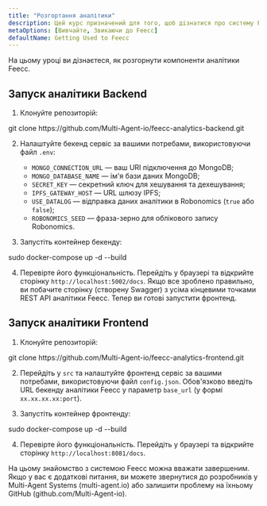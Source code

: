 ```yaml
---
title: "Розгортання аналітики"
description: Цей курс призначений для того, щоб дізнатися про систему Feecc та всі її компоненти.
metaOptions: [Вивчайте, Звикаючи до Feecc]
defaultName: Getting Used to Feecc
---
```


<RoboAcademyText fWeight="500">
На цьому уроці ви дізнаєтеся, як розгорнути компоненти аналітики Feecc.
</RoboAcademyText>

## Запуск аналітики Backend

1. Клонуйте репозиторій:

<LessonCodeWrapper language="bash" codeClass="big-code">
git clone https://github.com/Multi-Agent-io/feecc-analytics-backend.git
</LessonCodeWrapper>

2. Налаштуйте бекенд сервіс за вашими потребами, використовуючи файл `.env`:
    - `MONGO_CONNECTION_URL` — ваш URI підключення до MongoDB;
    - `MONGO_DATABASE_NAME` — ім'я бази даних MongoDB;
    - `SECRET_KEY` — секретний ключ для хешування та дехешування;
    - `IPFS_GATEWAY_HOST` — URL шлюзу IPFS;
    - `USE_DATALOG` — відправка даних аналітики в Robonomics (`true` або `false`);
    - `ROBONOMICS_SEED` — фраза-зерно для облікового запису Robonomics.

3. Запустіть контейнер бекенду:

<LessonCodeWrapper language="bash">
sudo docker-compose up -d --build
</LessonCodeWrapper>

4. Перевірте його функціональність. Перейдіть у браузері та відкрийте сторінку `http://localhost:5002/docs`. Якщо все зроблено правильно, ви побачите сторінку (створену Swagger) з усіма кінцевими точками REST API аналітики Feecc. Тепер ви готові запустити фронтенд.

## Запуск аналітики Frontend

1. Клонуйте репозиторій:

<LessonCodeWrapper language="bash" codeClass="big-code">
git clone https://github.com/Multi-Agent-io/feecc-analytics-frontend.git
</LessonCodeWrapper>

2. Перейдіть у `src` та налаштуйте фронтенд сервіс за вашими потребами, використовуючи файл `config.json`. Обов'язково введіть URL бекенду аналітики Feecc у параметр `base_url` (у формі `xx.xx.xx.xx:port`).

3. Запустіть контейнер фронтенду:

<LessonCodeWrapper language="bash">
sudo docker-compose up -d --build
</LessonCodeWrapper>

4. Перевірте його функціональність. Перейдіть у браузері та відкрийте сторінку `http://localhost:8081/docs`.

<RoboAcademyText fWeight="500">
На цьому знайомство з системою Feecc можна вважати завершеним. Якщо у вас є додаткові питання, ви можете звернутися до розробників у Multi-Agent Systems (multi-agent.io) або залишити проблему на їхньому GitHub (github.com/Multi-Agent-io).
</RoboAcademyText>
